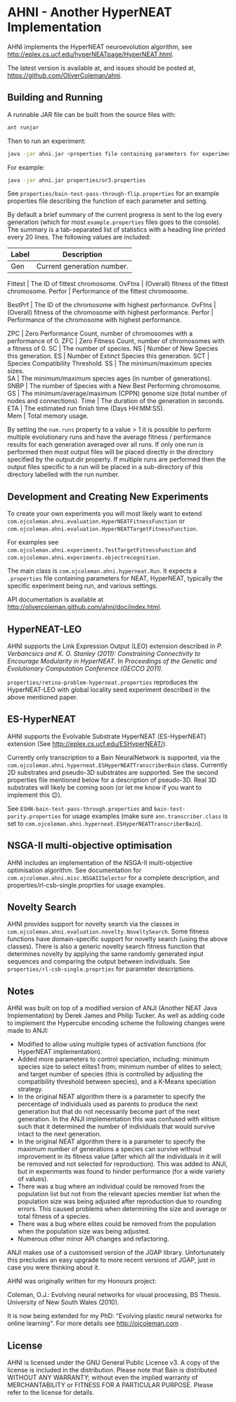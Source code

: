 # AHNI - Another HyperNEAT Implementation

AHNI implements the HyperNEAT neuroevolution algorithm, see http://eplex.cs.ucf.edu/hyperNEATpage/HyperNEAT.html.

The latest version is available at, and issues should be posted at, https://github.com/OliverColeman/ahni.


## Building and Running

A runnable JAR file can be built from the source files with:

```sh
ant runjar
```

Then to run an experiment:

```sh
java -jar ahni.jar <properties file containing parameters for experiment>
```

For example:

```sh
java -jar ahni.jar properties/or3.properties
```

See `properties/bain-test-pass-through-flip.properties` for an example properties file describing the function of each parameter and setting.

By default a brief summary of the current progress is sent to the log every generation (which for most `example.properties` files goes to the console). 
The summary is a tab-separated list of statistics with a heading line printed every 20 lines. The following values are included:

**Label** | **Description**
--- | ---
Gen | Current generation number.

Fittest | The ID of fittest chromosome.
OvFtns | (Overall) fitness of the fittest chromosome.
Perfor | Performance of the fittest chromosome.

BestPrf | The ID of the chromosome with highest performance.
OvFtns | (Overall) fitness of the chromosome with highest performance.
Perfor | Performance of the chromosome with highest performance.

ZPC | Zero Performance Count, number of chromosomes with a performance of 0.
ZFC | Zero Fitness Count, number of chromosomes with a fitness of 0.
SC | The number of species.
NS | Number of New Species this generation.
ES | Number of Extinct Species this generation.
SCT | Species Compatibility Threshold.
SS | The minimum/maximum species sizes.  
SA | The minimum/maximum species ages (in number of generations).  
SNBP | The number of Species with a New Best Performing chromosome. 
GS | The minimum/average/maximum (CPPN) genome size (total number of nodes and connections). 
Time | The duration of the generation in seconds.
ETA | The estimated run finish time (Days HH:MM:SS).  
Mem | Total memory usage.

By setting the `num.runs` property to a value > 1 it is possible to perform multiple evolutionary runs and have the average fitness / performance results for each generation averaged over all runs. If only one run is performed then most output files will be placed directly in the directory specified by the output.dir property. If multiple runs are performed then the output files specific to a run will be placed in a sub-directory of this directory labelled with the run number.

## Development and Creating New Experiments

To create your own experiments you will most likely want to extend `com.ojcoleman.ahni.evaluation.HyperNEATFitnessFunction` or `com.ojcoleman.ahni.evaluation.HyperNEATTargetFitnessFunction`.

For examples see `com.ojcoleman.ahni.experiments.TestTargetFitnessFunction` and `com.ojcoleman.ahni.experiments.objectrecognition`.

The main class is `com.ojcoleman.ahni.hyperneat.Run`. It expects a `.properties` file containing parameters for NEAT, HyperNEAT, typically the specific experiment being run, and various settings.

API documentation is available at http://olivercoleman.github.com/ahni/doc/index.html.

## HyperNEAT-LEO

AHNI supports the Link Expression Output (LEO) extension described in *P. Verbancsics and K. O. Stanley (2011): Constraining Connectivity to Encourage Modularity in HyperNEAT*. In *Proceedings of the Genetic and Evolutionary Computation Conference (GECCO 2011)*.

`properties/retina-problem-hyperneat.properties` reproduces the HyperNEAT-LEO with global locality seed experiment described in the above mentioned paper.

## ES-HyperNEAT

AHNI supports the Evolvable Substrate HyperNEAT (ES-HyperNEAT) extension (See http://eplex.cs.ucf.edu/ESHyperNEAT/).

Currently only transcription to a Bain NeuralNetwork is supported, via the `com.ojcoleman.ahni.hyperneat.ESHyperNEATTranscriberBain` class. Currently 2D substrates and pseudo-3D substrates are supported. See the second properties file mentioned below for a description of pseudo-3D. Real 3D substrates will likely be coming soon (or let me know if you want to implement this :wink:).

See `ESHN-bain-test-pass-through.properties` and `bain-test-parity.properties` for usage examples (make sure `ann.transcriber.class` is set to `com.ojcoleman.ahni.hyperneat.ESHyperNEATTranscriberBain`).

## NSGA-II multi-objective optimisation

AHNI includes an implementation of the NSGA-II multi-objective optimisation algorithm. See documentation for `com.ojcoleman.ahni.misc.NSGAIISelector` for a complete description, and properties/rl-csb-single.proprties for usage 
examples.

## Novelty Search

AHNI provides support for novelty search via the classes in `com.ojcoleman.ahni.evaluation.novelty.NoveltySearch`.  Some fitness functions have domain-specific support for novelty search (using the above classes). There is also a generic novelty search fitness function that determines novelty by applying the same randomly generated input sequences and comparing the output between individuals.  See `properties/rl-csb-single.proprties` for parameter descriptions.

## Notes

AHNI was built on top of a modified version of ANJI (Another NEAT Java Implementation) by Derek James and Philip Tucker. 
As well as adding code to implement the Hypercube encoding scheme the following changes were made to ANJI:

* Modified to allow using multiple types of activation functions (for HyperNEAT implementation).
* Added more parameters to control speciation, including: minimum species size to select elites1 from; minimum number of elites to select; and target number of species (this is controlled by adjusting the compatibility threshold between species), and a K-Means speciation strategy.
* In the original NEAT algorithm there is a parameter to specify the percentage of individuals used as parents to produce the next generation but that do not necessarily become part of the next generation. In the ANJI implementation this was confused with elitism such that it determined the number of individuals that would survive intact to the next generation.
* In the original NEAT algorithm there is a parameter to specify the maximum number of generations a species can survive without improvement in its fitness value (after which all the individuals in it will be removed and not selected for reproduction). This was added to ANJI, but in experiments was found to hinder performance (for a wide variety of values).
* There was a bug where an individual could be removed from the population list but not from the relevant species member list when the population size was being adjusted after reproduction due to rounding errors. This caused problems when determining the size and average or total fitness of a species.
* There was a bug where elites could be removed from the population when the population size was being adjusted. 
* Numerous other minor API changes and refactoring.

ANJI makes use of a customised version of the JGAP library. Unfortunately this precludes an easy upgrade to more recent versions of JGAP, just in case you were thinking about it.

AHNI was originally written for my Honours project:

Coleman, O.J.: Evolving neural networks for visual processing, 
BS Thesis. University of New South Wales (2010).

It is now being extended for my PhD: "Evolving plastic neural 
networks for online learning". For more details see http://ojcoleman.com .

## License
  
AHNI is licensed under the GNU General Public License v3. A copy of the license is included in the distribution. Please note that Bain is distributed WITHOUT ANY WARRANTY; without even the implied warranty of MERCHANTABILITY or FITNESS FOR A PARTICULAR PURPOSE. Please refer to the license for details.
